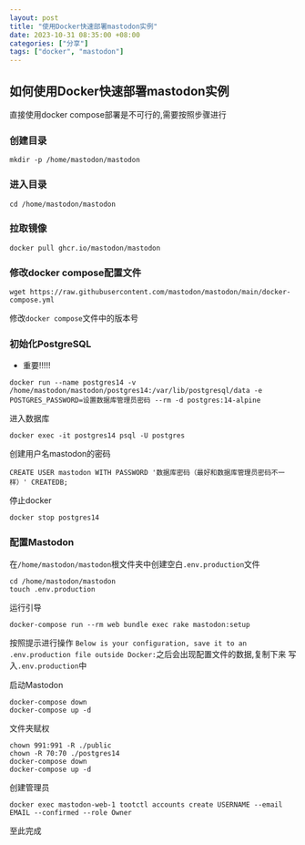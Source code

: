 ```yaml
---
layout: post
title: "使用Docker快速部署mastodon实例"
date: 2023-10-31 08:35:00 +08:00
categories: ["分享"]
tags: ["docker", "mastodon"]
---
```


## 如何使用Docker快速部署mastodon实例
直接使用docker compose部署是不可行的,需要按照步骤进行

### 创建目录
```
mkdir -p /home/mastodon/mastodon
```
### 进入目录
```
cd /home/mastodon/mastodon
```
### 拉取镜像
```
docker pull ghcr.io/mastodon/mastodon
```
### 修改docker compose配置文件
```
wget https://raw.githubusercontent.com/mastodon/mastodon/main/docker-compose.yml
```
修改`docker compose`文件中的版本号
### 初始化PostgreSQL
- 重要!!!!!
```
docker run --name postgres14 -v /home/mastodon/mastodon/postgres14:/var/lib/postgresql/data -e   POSTGRES_PASSWORD=设置数据库管理员密码 --rm -d postgres:14-alpine
```
进入数据库
```
docker exec -it postgres14 psql -U postgres
```
创建用户名mastodon的密码
```
CREATE USER mastodon WITH PASSWORD '数据库密码（最好和数据库管理员密码不一样）' CREATEDB;
```
停止docker
```
docker stop postgres14
```
### 配置Mastodon
在`/home/mastodon/mastodon`根文件夹中创建空白`.env.production`文件
```
cd /home/mastodon/mastodon
touch .env.production
```
运行引导
```
docker-compose run --rm web bundle exec rake mastodon:setup
```
按照提示进行操作
`Below is your configuration, save it to an .env.production file outside Docker:`之后会出现配置文件的数据,复制下来
写入`.env.production`中

启动Mastodon
```
docker-compose down
docker-compose up -d
```
文件夹赋权
```
chown 991:991 -R ./public
chown -R 70:70 ./postgres14
docker-compose down
docker-compose up -d
```

创建管理员
```
docker exec mastodon-web-1 tootctl accounts create USERNAME --email EMAIL --confirmed --role Owner
```
至此完成